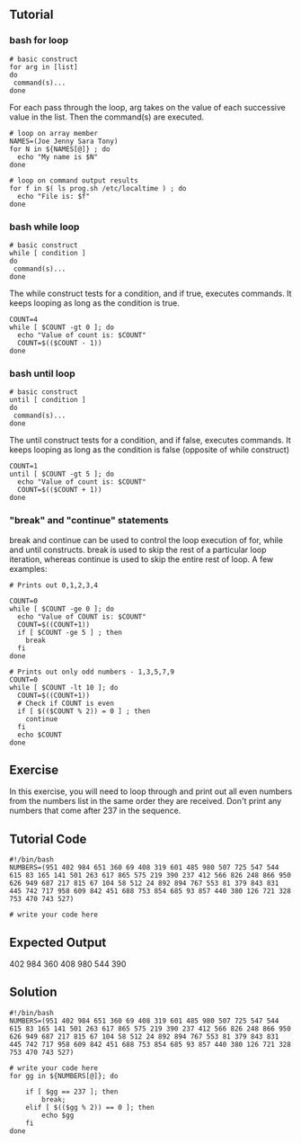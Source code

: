 Tutorial
--------
### bash for loop

    # basic construct
    for arg in [list]
    do
     command(s)...
    done

For each pass through the loop, arg takes on the value of each successive value in the list. Then the command(s) are executed.

    # loop on array member
    NAMES=(Joe Jenny Sara Tony)
    for N in ${NAMES[@]} ; do
      echo "My name is $N"
    done

    # loop on command output results
    for f in $( ls prog.sh /etc/localtime ) ; do
      echo "File is: $f"
    done

### bash while loop

    # basic construct
    while [ condition ]
    do
     command(s)...
    done

The while construct tests for a condition, and if true, executes commands. It keeps looping as long as the condition is true.

    COUNT=4
    while [ $COUNT -gt 0 ]; do
      echo "Value of count is: $COUNT"
      COUNT=$(($COUNT - 1))
    done

### bash until loop

    # basic construct
    until [ condition ]
    do
     command(s)...
    done

The until construct tests for a condition, and if false, executes commands. It keeps looping as long as the condition is false (opposite of while construct)

    COUNT=1
    until [ $COUNT -gt 5 ]; do
      echo "Value of count is: $COUNT"
      COUNT=$(($COUNT + 1))
    done

### "break" and "continue" statements

break and continue can be used to control the loop execution of for, while and until constructs. break is used to skip the rest of a particular loop iteration, whereas continue is used to skip the entire rest of loop. A few examples:

    # Prints out 0,1,2,3,4

    COUNT=0
    while [ $COUNT -ge 0 ]; do
      echo "Value of COUNT is: $COUNT"
      COUNT=$((COUNT+1))
      if [ $COUNT -ge 5 ] ; then
        break
      fi
    done

    # Prints out only odd numbers - 1,3,5,7,9
    COUNT=0
    while [ $COUNT -lt 10 ]; do
      COUNT=$((COUNT+1))
      # Check if COUNT is even
      if [ $(($COUNT % 2)) = 0 ] ; then
        continue
      fi
      echo $COUNT
    done

Exercise
--------
In this exercise, you will need to loop through and print out all even numbers from the numbers list in the same order they are received. Don't print any numbers that come after 237 in the sequence.

Tutorial Code
-------------
    #!/bin/bash
    NUMBERS=(951 402 984 651 360 69 408 319 601 485 980 507 725 547 544 615 83 165 141 501 263 617 865 575 219 390 237 412 566 826 248 866 950 626 949 687 217 815 67 104 58 512 24 892 894 767 553 81 379 843 831 445 742 717 958 609 842 451 688 753 854 685 93 857 440 380 126 721 328 753 470 743 527)
    
    # write your code here

Expected Output
---------------
402
984
360
408
980
544
390

Solution
--------
    #!/bin/bash
    NUMBERS=(951 402 984 651 360 69 408 319 601 485 980 507 725 547 544 615 83 165 141 501 263 617 865 575 219 390 237 412 566 826 248 866 950 626 949 687 217 815 67 104 58 512 24 892 894 767 553 81 379 843 831 445 742 717 958 609 842 451 688 753 854 685 93 857 440 380 126 721 328 753 470 743 527)
    
    # write your code here
    for gg in ${NUMBERS[@]}; do
    	
        if [ $gg == 237 ]; then
        	break;
        elif [ $(($gg % 2)) == 0 ]; then
        	echo $gg
        fi
    done
